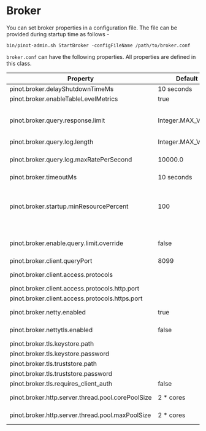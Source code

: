 # Broker

You can set broker properties in a configuration file. The file can be provided during startup time as follows -

```
bin/pinot-admin.sh StartBroker -configFileName /path/to/broker.conf
```

`broker.conf` can have the following properties. All properties are defined in this class.

| Property                                              | Default            | Description                                                                                                                                                                                                                                   |
| ----------------------------------------------------- | ------------------ | --------------------------------------------------------------------------------------------------------------------------------------------------------------------------------------------------------------------------------------------- |
| pinot.broker.delayShutdownTimeMs                      | 10 seconds         |                                                                                                                                                                                                                                               |
| pinot.broker.enableTableLevelMetrics                  | true               |                                                                                                                                                                                                                                               |
| pinot.broker.query.response.limit                     | Integer.MAX\_VALUE | When config `pinot.broker.enable.query.limit.override`is enabled, reset limit for selection query if it exceeds this value.                                                                                                                   |
| pinot.broker.query.log.length                         | Integer.MAX\_VALUE |                                                                                                                                                                                                                                               |
| pinot.broker.query.log.maxRatePerSecond               | 10000.0            | Maximum queries to be logged per second. Queries with exceptions, or take longer than 1 second are always logged.                                                                                                                             |
| pinot.broker.timeoutMs                                | 10 seconds         | Timeout for Broker Query in Milliseconds                                                                                                                                                                                                      |
| pinot.broker.startup.minResourcePercent               | 100                | Configuration to consider the broker ServiceStatus as being STARTED if the percent of resources (tables) that are ONLINE for this this broker has crossed the threshold percentage of the total number of tables that it is expected to serve |
| pinot.broker.enable.query.limit.override              | false              | Configuration to enable Query LIMIT Override to protect Pinot Broker and Server from fetch too many records back.                                                                                                                             |
| pinot.broker.client.queryPort                         | 8099               | Port to query broker via http (legacy)                                                                                                                                                                                                        |
| pinot.broker.client.access.protocols                  |                    | Ingress protocols to query broker (http or https or http,https)                                                                                                                                                                               |
| pinot.broker.client.access.protocols.http.port        |                    | Port to query broker via http                                                                                                                                                                                                                 |
| pinot.broker.client.access.protocols.https.port       |                    | Port to query broker via https                                                                                                                                                                                                                |
| pinot.broker.netty.enabled                            | true               | Enable unsecured netty connections to pinot-server                                                                                                                                                                                            |
| pinot.broker.nettytls.enabled                         | false              | Enable secured netty connections to pinot-server                                                                                                                                                                                              |
| pinot.broker.tls.keystore.path                        |                    | Path to broker TLS keystore                                                                                                                                                                                                                   |
| pinot.broker.tls.keystore.password                    |                    | keystore password                                                                                                                                                                                                                             |
| pinot.broker.tls.truststore.path                      |                    | Path to broker TLS truststore                                                                                                                                                                                                                 |
| pinot.broker.tls.truststore.password                  |                    | truststore password                                                                                                                                                                                                                           |
| pinot.broker.tls.requires\_client\_auth               | false              | toggle for requiring TLS client auth                                                                                                                                                                                                          |
| pinot.broker.http.server.thread.pool.corePoolSize     | 2 * cores          | Config for the thread-pool used by pinot-broker's http-server.                                                                                                                                                                                |
| pinot.broker.http.server.thread.pool.maxPoolSize      | 2 * cores          | Config for the thread-pool used by pinot-broker's http-server.                                                                                                                                                                                |
